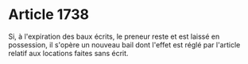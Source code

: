 # Article 1738

Si, à l'expiration des baux écrits, le preneur reste et est laissé en possession, il s'opère un nouveau bail dont l'effet est réglé par l'article relatif aux locations faites sans écrit.
